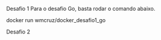 Desafio 1
Para o desafio Go, basta rodar o comando abaixo.

docker run wmcruz/docker_desafio1_go

Desafio 2